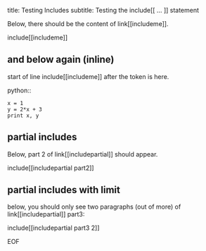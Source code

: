 title: Testing Includes
subtitle: Testing the include[[ ... ]] statement

Below, there should be the content of link[[includeme]].

include[[includeme]]

## and below again (inline)

start of line include[[includeme]] after the token is here.

python::

    x = 1
    y = 2*x + 3
    print x, y

## partial includes

Below, part 2 of link[[includepartial]] should appear.

include[[includepartial part2]]

## partial includes with limit

below, you should only see two paragraphs (out of more) of link[[includepartial]] part3:

include[[includepartial part3 2]]

EOF